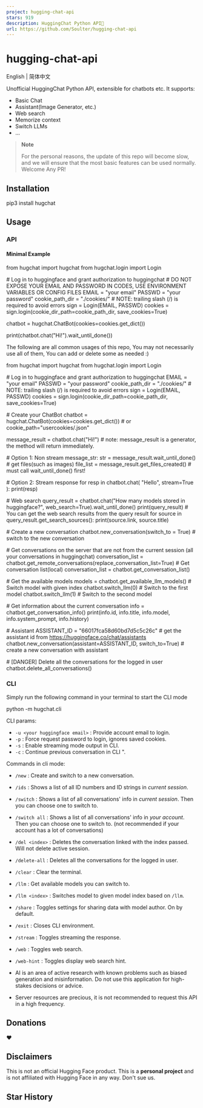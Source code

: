 ```yaml
---
project: hugging-chat-api
stars: 919
description: HuggingChat Python API🤗
url: https://github.com/Soulter/hugging-chat-api
---
```


hugging-chat-api
================

English | 简体中文

Unofficial HuggingChat Python API, extensible for chatbots etc. It supports:

-   Basic Chat
-   Assistant(Image Generator, etc.)
-   Web search
-   Memorize context
-   Switch LLMs
-   ...

> **Note**
> 
> For the personal reasons, the update of this repo will become slow, and we will ensure that the most basic features can be used normally. Welcome Any PR!

Installation
------------

pip3 install hugchat

Usage
-----

### API

#### Minimal Example

from hugchat import hugchat
from hugchat.login import Login

\# Log in to huggingface and grant authorization to huggingchat
\# DO NOT EXPOSE YOUR EMAIL AND PASSWORD IN CODES, USE ENVIRONMENT VARIABLES OR CONFIG FILES
EMAIL \= "your email"
PASSWD \= "your password"
cookie\_path\_dir \= "./cookies/" \# NOTE: trailing slash (/) is required to avoid errors
sign \= Login(EMAIL, PASSWD)
cookies \= sign.login(cookie\_dir\_path\=cookie\_path\_dir, save\_cookies\=True)

chatbot \= hugchat.ChatBot(cookies\=cookies.get\_dict())

print(chatbot.chat("Hi!").wait\_until\_done())

The following are all common usages of this repo, You may not necessarily use all of them, You can add or delete some as needed :)

from hugchat import hugchat
from hugchat.login import Login

\# Log in to huggingface and grant authorization to huggingchat
EMAIL \= "your email"
PASSWD \= "your password"
cookie\_path\_dir \= "./cookies/" \# NOTE: trailing slash (/) is required to avoid errors
sign \= Login(EMAIL, PASSWD)
cookies \= sign.login(cookie\_dir\_path\=cookie\_path\_dir, save\_cookies\=True)

\# Create your ChatBot
chatbot \= hugchat.ChatBot(cookies\=cookies.get\_dict())  \# or cookie\_path="usercookies/<email>.json"

message\_result \= chatbot.chat("Hi!") \# note: message\_result is a generator, the method will return immediately.

\# Option 1: Non stream
message\_str: str \= message\_result.wait\_until\_done()
\# get files(such as images)
file\_list \= message\_result.get\_files\_created() \# must call wait\_until\_done() first!

\# Option 2: Stream response
for resp in chatbot.chat(
    "Hello",
    stream\=True
):
    print(resp)

\# Web search
query\_result \= chatbot.chat("How many models stored in huggingface?", web\_search\=True).wait\_until\_done()
print(query\_result)
\# You can get the web search results from the query result
for source in query\_result.get\_search\_sources():
    print(source.link, source.title)

\# Create a new conversation
chatbot.new\_conversation(switch\_to \= True) \# switch to the new conversation

\# Get conversations on the server that are not from the current session (all your conversations in huggingchat)
conversation\_list \= chatbot.get\_remote\_conversations(replace\_conversation\_list\=True)
\# Get conversation list(local)
conversation\_list \= chatbot.get\_conversation\_list()

\# Get the available models
models \= chatbot.get\_available\_llm\_models()
\# Switch model with given index
chatbot.switch\_llm(0) \# Switch to the first model
chatbot.switch\_llm(1) \# Switch to the second model

\# Get information about the current conversation
info \= chatbot.get\_conversation\_info()
print(info.id, info.title, info.model, info.system\_prompt, info.history)

\# Assistant
ASSISTANT\_ID \= "66017fca58d60bd7d5c5c26c" \# get the assistant id from https://huggingface.co/chat/assistants
chatbot.new\_conversation(assistant\=ASSISTANT\_ID, switch\_to\=True) \# create a new conversation with assistant

\# \[DANGER\] Delete all the conversations for the logged in user
chatbot.delete\_all\_conversations()

### CLI

Simply run the following command in your terminal to start the CLI mode

python -m hugchat.cli

CLI params:

-   `-u <your huggingface email>` : Provide account email to login.
-   `-p` : Force request password to login, ignores saved cookies.
-   `-s` : Enable streaming mode output in CLI.
-   `-c` : Continue previous conversation in CLI ".

Commands in cli mode:

-   `/new` : Create and switch to a new conversation.
    
-   `/ids` : Shows a list of all ID numbers and ID strings in _current session_.
    
-   `/switch` : Shows a list of all conversations' info in _current session_. Then you can choose one to switch to.
    
-   `/switch all` : Shows a list of all conversations' info in _your account_. Then you can choose one to switch to. (not recommended if your account has a lot of conversations)
    
-   `/del <index>` : Deletes the conversation linked with the index passed. Will not delete active session.
    
-   `/delete-all` : Deletes all the conversations for the logged in user.
    
-   `/clear` : Clear the terminal.
    
-   `/llm` : Get available models you can switch to.
    
-   `/llm <index>` : Switches model to given model index based on `/llm`.
    
-   `/share` : Toggles settings for sharing data with model author. On by default.
    
-   `/exit` : Closes CLI environment.
    
-   `/stream` : Toggles streaming the response.
    
-   `/web` : Toggles web search.
    
-   `/web-hint` : Toggles display web search hint.
    
-   AI is an area of active research with known problems such as biased generation and misinformation. Do not use this application for high-stakes decisions or advice.
    
-   Server resources are precious, it is not recommended to request this API in a high frequency.
    

Donations
---------

❤

Disclaimers
-----------

This is not an official Hugging Face product. This is a **personal project** and is not affiliated with Hugging Face in any way. Don't sue us.

Star History
------------
